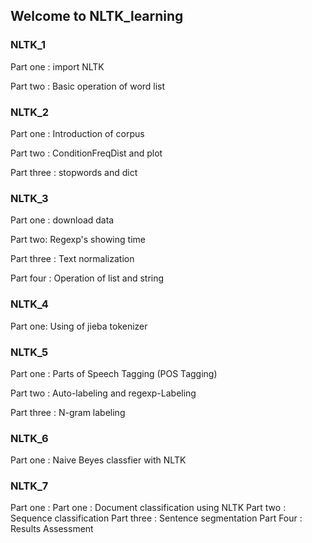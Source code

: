 ## Welcome to NLTK_learning 

### NLTK_1 
Part one : import NLTK

Part two : Basic operation of  word list

### NLTK_2
Part one : Introduction of corpus

Part two : ConditionFreqDist and plot

Part three : stopwords and dict

### NLTK_3
Part one : download data

Part two: Regexp's showing time

Part three : Text normalization

Part four : Operation of list and string

### NLTK_4
Part one: Using of jieba tokenizer

### NLTK_5
Part one : Parts of Speech Tagging (POS Tagging)

Part two : Auto-labeling and regexp-Labeling

Part three : N-gram labeling
														
### NLTK_6 
Part one : Naive Beyes classfier with NLTK 

### NLTK_7
Part one : Part one : Document classification using NLTK
Part two : Sequence classification
Part three : Sentence segmentation
Part Four : Results Assessment
